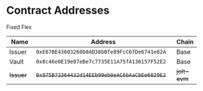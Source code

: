 # Contract Addresses

Fixed Flex

<table><thead><tr><th width="156">Name</th><th width="493">Address</th><th>Chain</th></tr></thead><tbody><tr><td>Issuer</td><td><code>0xE67BE43603260b0AD38bBfe89FcC6fDe6741e82A</code></td><td>Base</td></tr><tr><td>Vault</td><td><code>0x8c46e0E19e07eBe7c7735E11A75fA136157F52E2</code></td><td>Base</td></tr><tr><td><del>Issuer</del></td><td><del><code>0x875B73364432d14EEb99eb0eAC6bAaCbEe6829E2</code></del></td><td><del>jolt-evm</del></td></tr></tbody></table>
